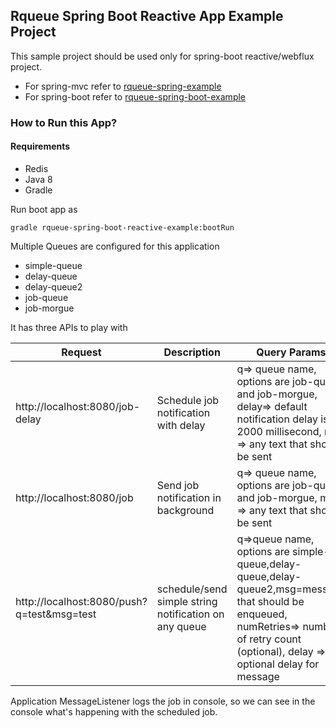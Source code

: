 ## Rqueue Spring Boot Reactive App Example Project

This sample project should be used only for spring-boot reactive/webflux project.

* For spring-mvc refer
  to [rqueue-spring-example](https://github.com/sonus21/rqueue/tree/master/rqueue-spring-example)
* For spring-boot refer
  to [rqueue-spring-boot-example](https://github.com/sonus21/rqueue/tree/master/rqueue-spring-boot-example)

### How to Run this App?

#### Requirements

* Redis
* Java 8
* Gradle

Run boot app as

`gradle rqueue-spring-boot-reactive-example:bootRun`

Multiple Queues are configured for this application

* simple-queue
* delay-queue
* delay-queue2
* job-queue
* job-morgue

It has three APIs to play with

| Request | Description | Query Params |
| --- | ----------- |------------------|
| http://localhost:8080/job-delay | Schedule job notification with delay | q=> queue name, options are job-queue and job-morgue, delay=> default notification delay is 2000 millisecond, msg => any text that should be sent |
| http://localhost:8080/job | Send job notification in background |q=> queue name, options are job-queue and job-morgue, msg => any text that should be sent |
| http://localhost:8080/push?q=test&msg=test | schedule/send simple string notification on any queue |q=>queue name, options are simple-queue,delay-queue,delay-queue2,msg=message that should be enqueued, numRetries=> number of retry count (optional), delay => optional delay for message     |

Application MessageListener logs the job in console, so we can see in the console what's happening
with the scheduled job.